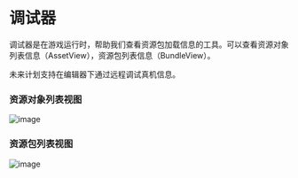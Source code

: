 # 调试器

调试器是在游戏运行时，帮助我们查看资源包加载信息的工具。可以查看资源对象列表信息（AssetView），资源包列表信息（BundleView）。

未来计划支持在编辑器下通过远程调试真机信息。

### 资源对象列表视图

![image](https://github.com/tuyoogame/YooAsset/raw/main/Docs/Image/AssetDebugger-img1.jpg)

### 资源包列表视图

![image](https://github.com/tuyoogame/YooAsset/raw/main/Docs/Image/AssetDebugger-img2.jpg)

